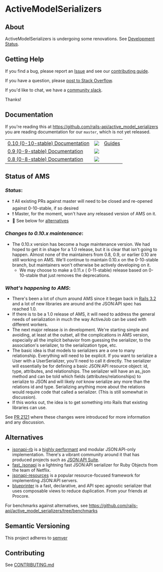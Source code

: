# ActiveModelSerializers

## About

ActiveModelSerializers is undergoing some renovations. See [Development Status](#status-of-ams).

## Getting Help

If you find a bug, please report an [Issue](https://github.com/rails-api/active_model_serializers/issues/new)
and see our [contributing guide](CONTRIBUTING.md).

If you have a question, please [post to Stack Overflow](http://stackoverflow.com/questions/tagged/active-model-serializers).

If you'd like to chat, we have a [community slack](http://amserializers.herokuapp.com).

Thanks!

## Documentation

If you're reading this at https://github.com/rails-api/active_model_serializers you are
reading documentation for our `master`, which is not yet released.

<table>
  <tr>  
    <td>
      <a href='https://github.com/rails-api/active_model_serializers/tree/0-10-stable'>0.10 (0-10-stable) Documentation
      </a>
    </td>
    <td>
      <a href='http://www.rubydoc.info/gems/active_model_serializers/0.10.6'>
        <img src='http://img.shields.io/badge/yard-docs-blue.svg' />
      </a>
    </td>
    <td>
      <a href='https://github.com/rails-api/active_model_serializers/tree/v0.10.6/docs'>
        Guides
      </a>
    </td>
  </tr>
  <tr>
    <td>
      <a href='https://github.com/rails-api/active_model_serializers/tree/0-9-stable'>0.9 (0-9-stable) Documentation
      </a>
    </td>
    <td>
      <a href='http://www.rubydoc.info/github/rails-api/active_model_serializers/0-9-stable'>
        <img src='http://img.shields.io/badge/yard-docs-blue.svg' />
      </a>
    </td>
    <td></td>
  </tr>
  <tr>
    <td>
      <a href='https://github.com/rails-api/active_model_serializers/tree/0-8-stable'>0.8 (0-8-stable) Documentation
      </a>
    </td>
    <td>
      <a href='http://www.rubydoc.info/github/rails-api/active_model_serializers/0-8-stable'>
        <img src='http://img.shields.io/badge/yard-docs-blue.svg' />
      </a>
    </td>
    <td></td>
  </tr>
</table>


## Status of AMS

### *Status*:

- ❗️ All existing PRs against master will need to be closed and re-opened against 0-10-stable, if so desired
- ❗️ Master, for the moment, won't have any released version of AMS on it.
- :eyes: See below for [alternatives](#alternatives)


### *Changes to 0.10.x maintenance*:

- The 0.10.x version has become a huge maintenance version.  We had hoped to get it in shape for a 1.0 release, but it is clear that isn't going to happen.  Almost none of the maintainers from 0.8, 0.9, or earlier 0.10 are still working on AMS. We'll continue to maintain 0.10.x on the 0-10-stable branch, but maintainers won't otherwise be actively developing on it.
  - We may choose to make a 0.11.x ( 0-11-stable) release based on 0-10-stable that just removes the deprecations.

### *What's happening to AMS*:

- There's been a lot of churn around AMS since it began back in [Rails 3.2](CHANGELOG-prehistory.md) and a lot of new libraries are around and the JSON:API spec has reached 1.0.
- If there is to be a 1.0 release of AMS, it will need to address the general needs of serialization in much the way ActiveJob can be used with different workers.
- The next major release *is* in development. We're starting simple and avoiding, at least at the outset, all the complications in AMS version, especially all the implicit behavior from guessing the serializer, to the association's serializer, to the serialization type, etc.
- The basic idea is that models to serializers are a one to many relationship.  Everything will need to be explicit.  If you want to serialize a User with a UserSerializer, you'll need to call it directly.  The serializer will essentially be for defining a basic JSON:API resource object: id, type, attributes, and relationships. The serializer will have an as_json method and can be told which fields (attributes/relationships) to serialize to JSON and will likely *not* know serialize any more than the relations id and type.  Serializing anything more about the relations would require code that called a serializer. (This is still somewhat in discussion).
- If this works out, the idea is to get something into Rails that existing libraries can use.

See [PR 2121](https://github.com/rails-api/active_model_serializers/pull/2121) where these changes were introduced for more information and any discussion.



## Alternatives

- [jsonapi-rb](http://jsonapi-rb.org/) is a [highly performant](https://gist.github.com/NullVoxPopuli/748e89ddc1732b42fdf42435d773734a) and modular JSON:API-only implementation.  There's a vibrant community around it that has produced projects such as [JSON:API Suite](https://jsonapi-suite.github.io/jsonapi_suite/).
- [fast_jsonapi](https://github.com/Netflix/fast_jsonapi) is a lightning fast JSON:API serializer for Ruby Objects from the team of Netflix.
- [jsonapi-resources](https://github.com/cerebris/jsonapi-resources) is a popular resource-focused framework for implementing JSON:API servers.
- [blueprinter](https://github.com/procore/blueprinter) is a fast, declarative, and API spec agnostic serializer that uses composable views to reduce duplication. From your friends at Procore.


For benchmarks against alternatives, see https://github.com/rails-api/active_model_serializers/tree/benchmarks



## Semantic Versioning

This project adheres to [semver](http://semver.org/)

## Contributing

See [CONTRIBUTING.md](CONTRIBUTING.md)
